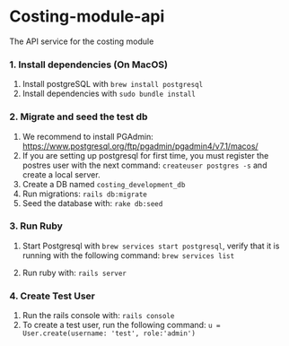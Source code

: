 # Costing-module-api

The API service for the costing module

### 1. Install dependencies (On MacOS)

1. Install postgreSQL with `brew install postgresql`
2. Install dependencies with `sudo bundle install`

### 2. Migrate and seed the test db

1. We recommend to install PGAdmin: https://www.postgresql.org/ftp/pgadmin/pgadmin4/v7.1/macos/
2. If you are setting up postgresql for first time, you must register the postres user with the next command: `createuser postgres -s` and create a local server.
3. Create a DB named `costing_development_db`
4. Run migrations: `rails db:migrate`
5. Seed the database with: `rake db:seed`

### 3. Run Ruby

1. Start Postgresql with `brew services start postgresql`, verify that it is running with the following command: `brew services list`

2. Run ruby with: `rails server`

### 4. Create Test User

1. Run the rails console with: `rails console`
2. To create a test user, run the following command:
   `u = User.create(username: 'test', role:'admin')`
